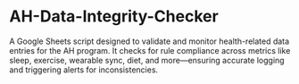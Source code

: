 # AH-Data-Integrity-Checker
A Google Sheets script designed to validate and monitor health-related data entries for the AH program. It checks for rule compliance across metrics like sleep, exercise, wearable sync, diet, and more—ensuring accurate logging and triggering alerts for inconsistencies.
